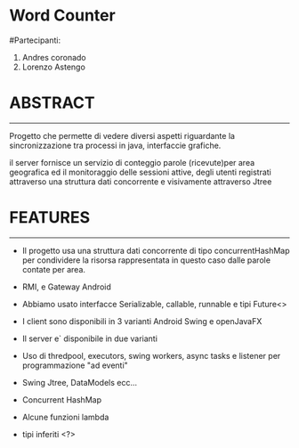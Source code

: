 # Word Counter

#Partecipanti:

1. Andres coronado
2. Lorenzo Astengo


# ABSTRACT
-------------

Progetto che permette di vedere diversi aspetti riguardante la sincronizzazione
tra processi in java, interfaccie grafiche. 

il server fornisce un servizio di conteggio parole (ricevute)per area geografica 
ed il monitoraggio delle sessioni attive, degli utenti registrati attraverso una
struttura dati concorrente e visivamente attraverso Jtree



# FEATURES
-------------

- Il progetto usa una struttura dati concorrente di tipo concurrentHashMap per
condividere la risorsa rappresentata in questo caso dalle parole contate
per area.

- RMI, e Gateway Android

- Abbiamo usato interfacce Serializable, callable, runnable e tipi Future<>

- I client sono disponibili in 3 varianti Android Swing e openJavaFX

- Il server e` disponibile in due varianti

- Uso di thredpool, executors, swing workers, async tasks e
  listener per programmazione "ad eventi"

- Swing Jtree, DataModels ecc...

- Concurrent HashMap

- Alcune funzioni lambda

- tipi inferiti <?>

  




